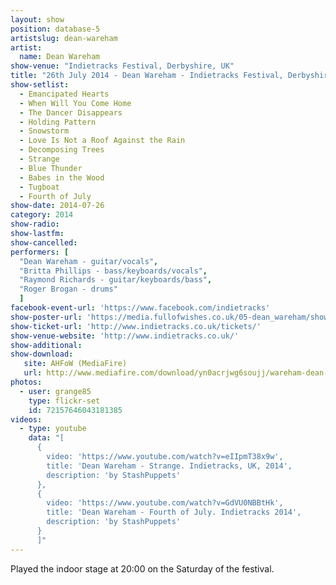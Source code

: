 ```yaml
---
layout: show
position: database-5
artistslug: dean-wareham
artist:
  name: Dean Wareham
show-venue: "Indietracks Festival, Derbyshire, UK"
title: "26th July 2014 - Dean Wareham - Indietracks Festival, Derbyshire, UK"
show-setlist:
  - Emancipated Hearts
  - When Will You Come Home
  - The Dancer Disappears
  - Holding Pattern
  - Snowstorm
  - Love Is Not a Roof Against the Rain
  - Decomposing Trees
  - Strange
  - Blue Thunder
  - Babes in the Wood
  - Tugboat
  - Fourth of July
show-date: 2014-07-26
category: 2014
show-radio:
show-lastfm:
show-cancelled:
performers: [
  "Dean Wareham - guitar/vocals",
  "Britta Phillips - bass/keyboards/vocals",
  "Raymond Richards - guitar/keyboards/bass",
  "Roger Brogan - drums"
  ]
facebook-event-url: 'https://www.facebook.com/indietracks'
show-poster-url: 'https://media.fullofwishes.co.uk/05-dean_wareham/show_assets/2014-07-26/indietracks-2014.jpg'
show-ticket-url: 'http://www.indietracks.co.uk/tickets/'
show-venue-website: 'http://www.indietracks.co.uk/'
show-additional:
show-download:
   site: AHFoW (MediaFire)
   url: http://www.mediafire.com/download/yn0acrjwg6soujj/wareham-dean-2014-07-26_-indietracks-festival-derbyshire-uk.zip
photos:
  - user: grange85
    type: flickr-set
    id: 72157646043181385
videos:
  - type: youtube
    data: "[
      { 
        video: 'https://www.youtube.com/watch?v=eIIpmT38x9w',
        title: 'Dean Wareham - Strange. Indietracks, UK, 2014',
        description: 'by StashPuppets'
      },      
      { 
        video: 'https://www.youtube.com/watch?v=GdVU0NBBtHk',
        title: 'Dean Wareham - Fourth of July. Indietracks 2014',
        description: 'by StashPuppets'
      }
      ]"
---
```

Played the indoor stage at 20:00 on the Saturday of the festival.
